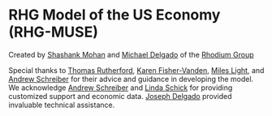 
# RHG Model of the US Economy (RHG-MUSE)


Created by [Shashank Mohan][] and [Michael Delgado][] of the [Rhodium Group][]

Special thanks to [Thomas Rutherford][], [Karen Fisher-Vanden][], [Miles Light][], and
[Andrew Schreiber][] for their advice and guidance in developing the model. We acknowledge
[Andrew Schreiber][] and [Linda Schick][] for providing customized support and economic data.
[Joseph Delgado][] provided invaluable technical assistance.


[Shashank Mohan]: http://rhg.com/people/shashank-mohan
[Michael Delgado]: http://rhg.com/people/michael-delgado
[Rhodium Group]: http://rhg.com/

[Thomas Rutherford]: https://www.aae.wisc.edu/faculty/tfrutherford
[Karen Fisher-Vanden]: http://aese.psu.edu/directory/kaf26
[Miles Light]: http://www.colorado.edu/business/miles-k-light
[Andrew Schreiber]: http://www.andrewschreiber.org/
[Linda Schick]: http://www.alwardinstitute.org/index.php/about-us/18-linda-schick-executive-director
[Joseph Delgado]: https://github.com/djoeman84
